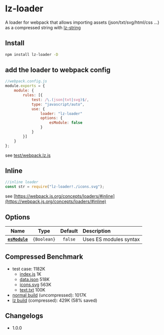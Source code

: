 # lz-loader

A loader for webpack that allows importing assets (json/txt/svg/html/css ...) as a compressed string with [lz-string](https://github.com/pieroxy/lz-string)

## Install
```sh
npm install lz-loader -D
```

## add the loader to webpack config
```js
//webpack.config.js
module.exports = {
    module: {
        rules: [{
            test: /\.(json|txt|svg)$/,
            type: "javascript/auto",
            use: {
                loader: "lz-loader"
                options: {
                    esModule: false
                }
            }
        }]
    }
};
```
see [test/webpack.lz.js](test/webpack.lz.js)

## Inline
```js
//inline loader
const str = require("lz-loader!./icons.svg");
```
see [https://webpack.js.org/concepts/loaders/#inline](https://webpack.js.org/concepts/loaders/#inline)

## Options
|            Name             |    Type     | Default | Description            |
| :-------------------------: | :---------: | :-----: | :--------------------- |
| **[`esModule`](#esmodule)** | `{Boolean}` | `false` | Uses ES modules syntax |


## Compressed Benchmark
* test case: 1182K
    * [index.js](test/src/index.js) 1K
    * [data.json](test/src/data.json) 518K
    * [icons.svg](test/src/icons.svg) 563K
    * [text.txt](test/src/text.txt) 100K
* [normal build](test/webpack.normal.js) (uncompressed): 1017K
* [lz build](test/webpack.lz.js) (compressed): 429K (58% saved)

## Changelogs

* 1.0.0
